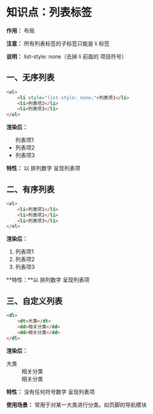 # 知识点：列表标签

**作用：** 布局

**注意：** 所有列表标签的子标签只能是 li 标签

**说明：** list-style: none（去掉 li 前面的 项目符号）

## 一、无序列表

```html
<ul>
    <li style="list-style: none;">列表项1</li>
    <li>列表项2</li>
    <li>列表项3</li>
</ul>
```

**渲染后：**

<ul>
    <li style="list-style: none;">列表项1</li>
    <li>列表项2</li>
    <li>列表项3</li>
</ul>

**特性：** 以 排列数字 呈现列表项

## 二、有序列表

```html
<ol>
    <li>列表项1</li>
    <li>列表项2</li>
    <li>列表项3</li>
</ol>
```

**渲染后：**
<ol>
    <li>列表项1</li>
    <li>列表项2</li>
    <li>列表项3</li>
</ol>

**特性：**以 排列数字 呈现列表项

## 三、自定义列表

```html
<dl>
    <dt>大类</dt>
    <dd>相关分类</dd>
    <dd>相关分类</dd>
</dl>
```

**渲染后：**
<dl>
    <dt>大类</dt>
    <dd>相关分类</dd>
    <dd>相关分类</dd>
</dl>

**特性：** 没有任何符号数字 呈现列表项

**使用场景：** 常用于对某一大类进行分类。如页脚的导航模块